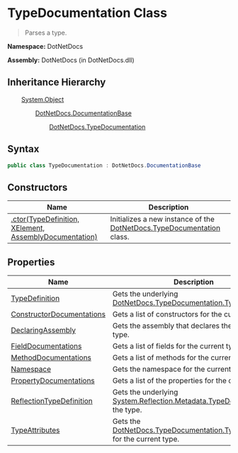 # TypeDocumentation Class
> Parses a type.

**Namespace:** DotNetDocs

**Assembly:** DotNetDocs (in DotNetDocs.dll)
## Inheritance Hierarchy
&nbsp;&nbsp;&nbsp;&nbsp;&nbsp;&nbsp;&nbsp;&nbsp;[System.Object](https://www.google.com/search?q=System.Object&btnI=)

&nbsp;&nbsp;&nbsp;&nbsp;&nbsp;&nbsp;&nbsp;&nbsp;&nbsp;&nbsp;&nbsp;&nbsp;&nbsp;&nbsp;&nbsp;&nbsp;[DotNetDocs.DocumentationBase](docs/DocumentationBase.md)

&nbsp;&nbsp;&nbsp;&nbsp;&nbsp;&nbsp;&nbsp;&nbsp;&nbsp;&nbsp;&nbsp;&nbsp;&nbsp;&nbsp;&nbsp;&nbsp;&nbsp;&nbsp;&nbsp;&nbsp;&nbsp;&nbsp;&nbsp;&nbsp;[DotNetDocs.TypeDocumentation](docs/TypeDocumentation.md)

## Syntax
```csharp
public class TypeDocumentation : DotNetDocs.DocumentationBase
```
## Constructors
|Name|Description|
|---|---|
|[.ctor(TypeDefinition, XElement, AssemblyDocumentation)](/docs/DotNetDocs/TypeDocumentation/Constructors/.ctor_TypeDefinition%2c%20XElement%2c%20AssemblyDocum5174.md)|Initializes a new instance of the [DotNetDocs.TypeDocumentation](docs/TypeDocumentation.md) class.|
## Properties
|Name|Description|
|---|---|
|[TypeDefinition](/docs/DotNetDocs/TypeDocumentation/Properties/TypeDefinition.md)|Gets the underlying [DotNetDocs.TypeDocumentation.TypeDefinition](https://www.google.com/search?q=DotNetDocs.TypeDocumentation.TypeDefinition&btnI=).|
|[ConstructorDocumentations](/docs/DotNetDocs/TypeDocumentation/Properties/ConstructorDocumentations.md)|Gets a list of constructors for the current type.|
|[DeclaringAssembly](/docs/DotNetDocs/TypeDocumentation/Properties/DeclaringAssembly.md)|Gets the assembly that declares the current type.|
|[FieldDocumentations](/docs/DotNetDocs/TypeDocumentation/Properties/FieldDocumentations.md)|Gets a list of fields for the current type.|
|[MethodDocumentations](/docs/DotNetDocs/TypeDocumentation/Properties/MethodDocumentations.md)|Gets a list of methods for the current type.|
|[Namespace](/docs/DotNetDocs/TypeDocumentation/Properties/Namespace.md)|Gets the namespace for the current type.|
|[PropertyDocumentations](/docs/DotNetDocs/TypeDocumentation/Properties/PropertyDocumentations.md)|Gets a list of the properties for the current type.|
|[ReflectionTypeDefinition](/docs/DotNetDocs/TypeDocumentation/Properties/ReflectionTypeDefinition.md)|Gets the underlying [System.Reflection.Metadata.TypeDefinition](https://www.google.com/search?q=System.Reflection.Metadata.TypeDefinition&btnI=) for the type.|
|[TypeAttributes](/docs/DotNetDocs/TypeDocumentation/Properties/TypeAttributes.md)|Gets the [DotNetDocs.TypeDocumentation.TypeAttributes](https://www.google.com/search?q=DotNetDocs.TypeDocumentation.TypeAttributes&btnI=) for the current type.|
